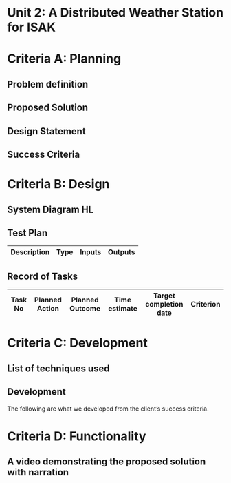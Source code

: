 # Unit 2: A Distributed Weather Station for ISAK

# Criteria A: Planning

## Problem definition
 

## Proposed Solution


## Design Statement


## Success Criteria

# Criteria B: Design

## System Diagram **HL**


## Test Plan
| Description | Type | Inputs | Outputs | 
| ----------- | ---- | ------ | ------- |

## Record of Tasks
| Task No | Planned Action                                                | Planned Outcome                                                                                                 | Time estimate | Target completion date | Criterion |
|---------|---------------------------------------------------------------|-----------------------------------------------------------------------------------------------------------------|---------------|------------------------|-----------|

# Criteria C: Development

## List of techniques used

## Development
The following are what we developed from the client’s success criteria.


# Criteria D: Functionality
## A video demonstrating the proposed solution with narration

